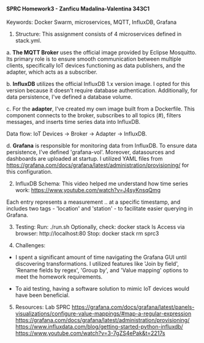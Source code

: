 #### SPRC Homework3 - Zanficu Madalina-Valentina 343C1
Keywords: Docker Swarm, microservices, MQTT, InfluxDB, Grafana

1. Structure: 
This assignment consists of 4 microservices defined in stack.yml.

a. **The MQTT Broker** uses the official image provided by Eclipse Mosquitto. 
Its primary role is to ensure smooth communication between multiple clients, 
specifically IoT devices functioning as data publishers, and the adapter, which acts as a subscriber.

b. **InfluxDB** utilizes the official InfluxDB 1.x version image. 
I opted for this version because it doesn't require database authentication. 
Additionally, for data persistence, I've defined a database volume.

c. For the **adapter**, I've created my own image built from a Dockerfile. 
This component connects to the broker, subscribes to all topics (#), filters messages, 
and inserts time series data into InfluxDB. 

Data flow: IoT Devices -> Broker -> Adapter -> InfluxDB.

d. **Grafana** is responsible for monitoring data from InfluxDB. 
To ensure data persistence, I've defined 'grafana-vol'. Moreover, datasources and dashboards are uploaded at startup. 
I utilized YAML files from https://grafana.com/docs/grafana/latest/administration/provisioning/ for this configuration.

2. InfluxDB Schema:
This video helped me understand how time series work: https://www.youtube.com/watch?v=J4syKnsqQmg

Each entry represents a measurement <location>.<station>.<metric> at a specific timestamp, 
and includes two tags - 'location' and 'station' - to facilitate easier querying in Grafana.

3. Testing:
Run: ./run.sh
Optionally, check: docker stack ls
Access via browser: http://localhost:80
Stop: docker stack rm sprc3

4. Challenges:
- I spent a significant amount of time navigating the Grafana GUI until discovering transformations. 
I utilized features like 'Join by field', 'Rename fields by regex', 'Group by', and 'Value mapping' options 
to meet the homework requirements.

- To aid testing, having a software solution to mimic IoT devices would have been beneficial.

5. Resources:
Lab SPRC
https://grafana.com/docs/grafana/latest/panels-visualizations/configure-value-mappings/#map-a-regular-expression 
https://grafana.com/docs/grafana/latest/administration/provisioning/
https://www.influxdata.com/blog/getting-started-python-influxdb/
https://www.youtube.com/watch?v=3-7gZS4ePak&t=2217s


